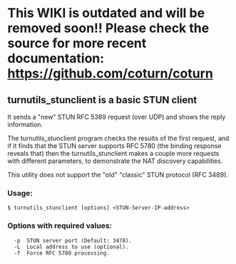 # This WIKI is outdated and will be removed soon!! Please check the source for more recent documentation: https://github.com/coturn/coturn #

## turnutils\_stunclient is a basic STUN client ##
It sends a "new" STUN RFC 5389 request (over UDP) and shows the reply information.

The turnutils_stunclient program checks the results of the first request,
and if it finds that the STUN server supports RFC 5780
(the binding response reveals that) then the turnutils_stunclient makes a couple more
requests with different parameters, to demonstrate the NAT discovery capabilities.

This utility does not support the "old" "classic" STUN protocol (RFC 3489).

### Usage: ###
```
$ turnutils_stunclient [options] <STUN-Server-IP-address>
```
### Options with required values: ###
```
  -p  STUN server port (Default: 3478).
  -L  Local address to use (optional).
  -f  Force RFC 5780 processing.
```
